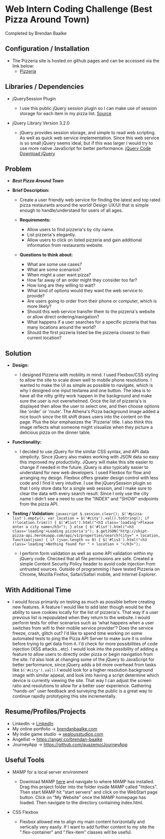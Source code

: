 Web Intern Coding Challenge (Best Pizza Around Town)
=======================
Completed by Brendan Baalke


Configuration / Installation
----------------------------
* The Pizzeria site is hosted on github pages and can be accessed via the link below:
  - [Pizzeria](http://quazemo.github.io/web-intern-coding-challenge/Pizzeria/src/templates/)


Libraries / Dependencies
----------------------------
* jQuerySession Plugin
	- I use this public jQuery session plugin so I can make use of session storage for each item in my pizza list.
  [Source](https://github.com/AlexChittock/JQuery-Session-Plugin)

* jQuery Library Version 3.2.0
	- jQuery provides session storage, and simple to read web scripting. As well as quick web service implementation. Since this web service is so small jQuery seems ideal, but if this was larger I would try to use more native JavaScript for better performance.
  [jQuery Code](https://ajax.googleapis.com/ajax/libs/jquery/3.2.0/jquery.min.js)
  [Download jQuery](https://jquery.com/download/)


Problem
-------
* ***Best Pizza Around Town***
- **Brief Description:**
	- Create a user friendly web service for finding the latest and top rated pizza restaurants around the world!
	Design UX/UI that is simple enough to handle/understand for users of all ages.

  - **Requirements:**
	- Allow users to find pizzeria's by city name.
	- List pizzeria's elegantly.
	- Allow users to click on listed pizzeria and gain additional information from restaurants website.

  - **Questions to think about:**
	- What are some use cases?
	- What are some scenarios?
	- When might a user want pizza?
	- How far away of an order might they consider too far?
	- How long are they willing to wait?
	- What kind of options would they want the web service to provide?
	- Are users going to order from their phone or computer, which is more likely?
	- Should this web service transfer them to the pizzeria's website or allow direct ordering/navigation?
	- What happens if a user searches for a specific pizzeria that has many locations around the world?
	- Should the first pizzeria listed be the pizzeria closest to their current location?


Solution
--------
  - **Design:**
	- I designed Pizzeria with mobility in mind. I used Flexbox/CSS styling to allow the site to scale down well to mobile phone resolutions. I wanted to make the UI as simple as possible to navigate, which is why I designed one input textarea and one button. The idea is to have all the nitty gritty work happen in the background and make sure the user is not overwhelmed. Once the list of pizzeria's is displayed then allow the user to select one, and then choose options like 'order' or 'route'. The Athena's Pizza background image added a nice touch since the tilt shift draws users into the content on the page. Plus the blur emphasizes the 'Pizzeria' title. I also think this image reflects what someone might visualize when they picture a delicious pizza on the dinner table.

  - **Functionality:**
	- I decided to use jQuery for the similar CSS syntax, and API data simplicity. Since jQuery also makes working with JSON data so easy this improved my productivity. JQuery will make this site easier to change if needed in the future. jQuery is also typically easier to understand for new web developers. I used Flexbox for flow and arranging my design. Flexbox offers greater design control with less code and I find it very intuitive. I use the jQuerySession plugin so that I only store data for a single web session, and I make sure to clear the data with every search result. Since I only use the city name I didn't see a need to use the "INDEX" and "SHOW" endpoints from the pizza API.

  - **Testing / Validation:**
    	```javascript
		$.session.clear();
		$('#pizza-list').empty();
		var location = $('#city').val().toString();
		if (!location.trim()) {
			$('#list').html("<h3 class='loading'>Please enter a city name</h3>");
		} else {
			$('#list').html("<h3 class='loading'>Loading pizzeria's");
			$.getJSON("http://shipt-pizza-api.herokuapp.com/api/v1/properties/search?city=" + location, function(json) {
				if (json.length == 0) {
					$('#list').html("<h3 class='loading'>Nothing found for " + location + "</h3>");
    	```
	- I perform form validation as well as some API validation within my jQuery code. Checked that all file permissions are safe. Created a simple Content Security Policy header to avoid code injection from untrusted sources. Outside of programming I have tested Pizzeria on Chrome, Mozilla Firefox, Safari/Safari mobile, and Internet Explorer.


With Additional Time
--------------------
* I would focus primarily on testing as much as possible before creating new features. A feature I would like to add later though would be the ability to save cookies locally for the list of pizzeria's. That way if a user previous list is repopulated when they return to the website. I would perform tests for other scenarios such as 'what happens when a user switches from wifi to their mobile service provider'? Does the service freeze, crash, glitch out? I'd like to spend time working on some automated tests to ping the Pizza API Server to make sure it is online before trying to get data from it. I'd check for more possibilities of code injection (XSS attacks...etc). I would look into the possibility of adding a feature to allow users to directly order pizza or begin navigation from the site. I'd also look at changing some of the jQuery to JavaScript for better performance, since jQuery adds a bit more overhead from tasks like ```$('#city').val()``` I would look for a higher resolution background image with similar appeal, and look into having a script determine which device is currently viewing the site. That way I can adjust the screen ratio and resolutions to allow for a better user experience. Gathering "hands-on" user feedback and surveying the public is a great way to continue rapidly prototyping this site incrementally.


Resume/Profiles/Projects
------------------------
* LinkedIn -> [LinkedIn](https://www.linkedin.com/in/brendan-baalke-192444114)
* My online portfolio -> [brendanbaalke.com](www.brendanbaalke.com)
* My indie game studio -> [xealousstudios.com](www.xealousstudios.com)
* Angellist -> https://angel.co/brendan-baalke
* JourneyApp -> https://github.com/quazemo/JourneyApp


Useful Tools
------------
* MAMP for a local server environment
  - Download MAMP [here](https://www.mamp.info/en/downloads/) and navigate to where MAMP has installed. Drag this project folder into the folder inside MAMP called "htdocs". Then start MAMP hit "start servers" and click on the WebStart page button. Click on "My Website" once the MAMP homepage has loaded. Then navigate to the directory containing index.html.

* CSS Flexbox
	- Flexbox allowed me to align my main content horizontally and vertically very easily. If I want to add further content to my site the ".flex-container" and ".flex-item" classes will be useful.
